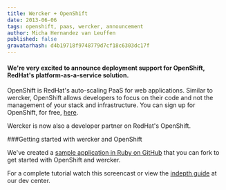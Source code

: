 ```yaml
---
title: Wercker + OpenShift
date: 2013-06-06
tags: openshift, paas, wercker, announcement
author: Micha Hernandez van Leuffen
published: false
gravatarhash: d4b19718f9748779d7cf18c6303dc17f
---
```


<h4 class="subheader">
We're very excited to announce deployment support for OpenShift, RedHat's platform-as-a-service solution.
</h4>

OpenShift is RedHat's auto-scaling PaaS for web applications. Similar to wercker, OpenShift allows developers to focus on their code and not the management of your stack and infrastructure. You can sign up for OpenShift, for free, [here](https://openshift.redhat.com/app/account/new).

Wercker is now also a developer partner on RedHat's OpenShift.

###Getting started with wercker and OpenShift

We've created a [sample application in Ruby on GitHub](https://github.com/wercker/wercker-capistrano) that you can fork to get started with OpenShift and wercker.

For a complete tutorial watch this screencast or view the [indepth guide](http://devcenter.wercker.com/articles/deployment/openshift.html) at our dev center.